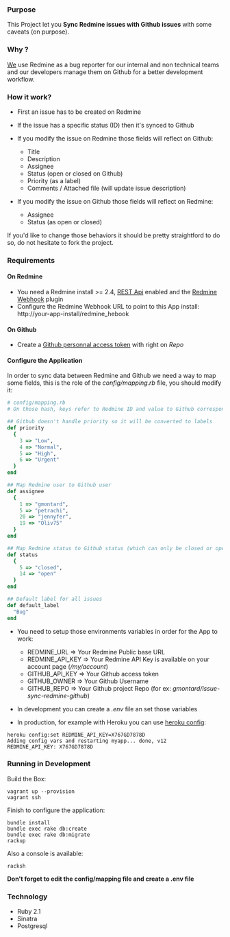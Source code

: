 ### Purpose

This Project let you **Sync Redmine issues with Github issues** with some caveats (on purpose).

### Why ?

[We](http://www.vodeclic.com) use Redmine as a bug reporter for our internal and non technical teams and our developers manage them on Github for a better development workflow.

### How it work?

- First an issue has to be created on Redmine
- If the issue has a specific status (ID) then it's synced to Github
- If you modify the issue on Redmine those fields will reflect on Github:
  - Title
  - Description
  - Assignee
  - Status (open or closed on Github)
  - Priority (as a label)
  - Comments / Attached file (will update issue description)

- If you modify the issue on Github those fields will reflect on Redmine:
  - Assignee
  - Status (as open or closed)

If you'd like to change those behaviors it should be pretty straightford to do so, do not hesitate to fork the project.

### Requirements

#### On Redmine

- You need a Redmine install >= 2.4, [REST Api](http://www.redmine.org/projects/redmine/wiki/Rest_api) enabled and the [Redmine Webhook](https://github.com/suer/redmine_webhook) plugin
- Configure the Redmine Webhook URL to point to this App install: http://your-app-install/redmine_hebook

#### On Github

- Create a [Github personnal access token](https://github.com/settings/tokens/new) with right on *Repo*

#### Configure the Application

In order to sync data between Redmine and Github we need a way to map some fields, this is the role of the *config/mapping.rb* file, you should modify it:
~~~ruby
# config/mapping.rb
# On those hash, keys refer to Redmine ID and value to Github corresponding one

## Github doesn't handle priority so it will be converted to labels
def priority
  {
    3 => "Low",
    4 => "Normal",
    5 => "High",
    6 => "Urgent"
  }
end

## Map Redmine user to Github user
def assignee
  {
    1 => "gmontard",
    5 => "petrachi",
    20 => "jennyfer",
    19 => "Oliv75"
  }
end

## Map Redmine status to Github status (which can only be closed or open)
def status
  {
    5 => "closed",
    14 => "open"
  }
end

## Default label for all issues
def default_label
  "Bug"
end
~~~

- You need to setup those environments variables in order for the App to work:
  - REDMINE_URL => Your Redmine Public base URL
  - REDMINE_API_KEY => Your Redmine API Key is available on your account page (*/my/account*)
  - GITHUB_API_KEY => Your Github access token
  - GITHUB_OWNER => Your Github Username
  - GITHUB_REPO => Your Github project Repo (for ex: *gmontard/issue-sync-redmine-github*)


- In development you can create a *.env* file an set those variables

- In production, for example with Heroku you can use [heroku config](https://devcenter.heroku.com/articles/config-vars):
~~~console
heroku config:set REDMINE_API_KEY=X767GD7878D
Adding config vars and restarting myapp... done, v12
REDMINE_API_KEY: X767GD7878D
~~~


### Running in Development

Build the Box:
~~~console
vagrant up --provision
vagrant ssh
~~~

Finish to configure the application:
~~~console
bundle install
bundle exec rake db:create
bundle exec rake db:migrate
rackup
~~~

Also a console is available:
~~~console
racksh
~~~

**Don't forget to edit the config/mapping file and create a .env file**

### Technology

- Ruby 2.1
- Sinatra
- Postgresql
